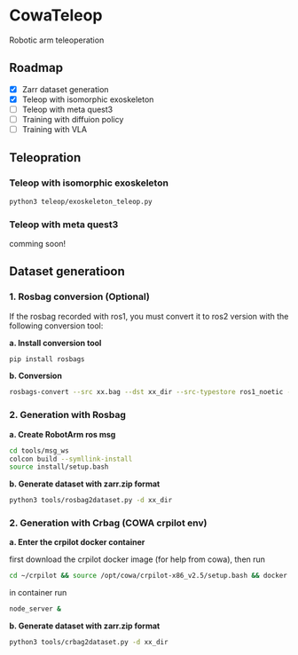 # CowaTeleop
Robotic arm teleoperation

## Roadmap

- [X] Zarr dataset generation
- [X] Teleop with isomorphic exoskeleton
- [ ] Teleop with meta quest3
- [ ] Training with diffuion policy
- [ ] Training with VLA

## Teleopration

### Teleop with isomorphic exoskeleton

```bash
python3 teleop/exoskeleton_teleop.py
```

### Teleop with meta quest3

comming soon!

## Dataset generatioon

### 1. Rosbag conversion (Optional)

If the rosbag recorded with ros1, you must convert it to ros2 version with the following conversion tool:

**a. Install conversion tool**

```bash
pip install rosbags
```

**b. Conversion**

 ```bash
 rosbags-convert --src xx.bag --dst xx_dir --src-typestore ros1_noetic --dst-typestore ros2_iron
```

### 2. Generation with Rosbag

**a. Create RobotArm ros msg**

```bash
cd tools/msg_ws
colcon build --symllink-install
source install/setup.bash
```

**b. Generate dataset with zarr.zip format**

```bash
python3 tools/rosbag2dataset.py -d xx_dir
```

### 2. Generation with Crbag (COWA crpilot env)

**a. Enter the crpilot docker container**

first download the crpilot docker image (for help from cowa), then run

```bash
cd ~/crpilot && source /opt/cowa/crpilot-x86_v2.5/setup.bash && docker.py
```

in container run

```bash
node_server &
```

**b. Generate dataset with zarr.zip format**

```bash
python3 tools/crbag2dataset.py -d xx_dir
```
